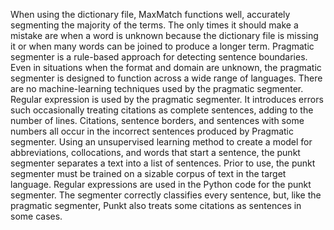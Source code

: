 When using the dictionary file, MaxMatch functions well, accurately segmenting the majority of the terms. The only times it should make a mistake are when a word is unknown because the dictionary file is missing it or when many words can be joined to produce a longer term.
Pragmatic segmenter is a rule-based approach for detecting sentence boundaries. Even in situations when the format and domain are unknown, the pragmatic segmenter is designed to function across a wide range of languages. There are no machine-learning techniques used by the pragmatic segmenter. Regular expression is used by the pragmatic segmenter. It introduces errors such occasionally treating citations as complete sentences, adding to the number of lines. Citations, sentence borders, and sentences with some numbers all occur in the incorrect sentences produced by Pragmatic segmenter.
Using an unsupervised learning method to create a model for abbreviations, collocations, and words that start a sentence, the punkt segmenter separates a text into a list of sentences. Prior to use, the punkt segmenter must be trained on a sizable corpus of text in the target language. Regular expressions are used in the Python code for the punkt segmenter. The segmenter correctly classifies every sentence, but, like the pragmatic segmenter, Punkt also treats some citations as sentences in some cases.